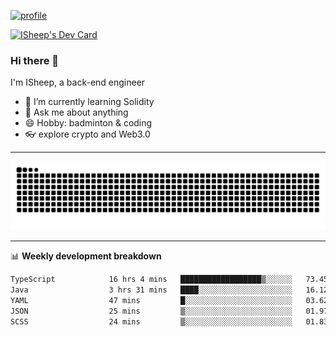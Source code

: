 [![profile](https://user-images.githubusercontent.com/54968314/208005045-e4b42f3b-833d-4242-bfcc-e764865553a2.svg)](https://www.calligrapher.ai/)

<a href="https://app.daily.dev/linziyang1106"><img src="https://api.daily.dev/devcards/v2/i4Spwx5Skx5FpTqWcwoit.png?r=kgx&type=wide" width="652" alt="ISheep's Dev Card"/></a>

### Hi there 🐏

I'm ISheep, a back-end engineer

- 🔭 I’m currently learning Solidity
- 💬 Ask me about anything
- 😄 Hobby: badminton & coding
- 👓 explore crypto and Web3.0

-------

![](https://raw.githubusercontent.com/ISheepp/ISheepp/output/github-contribution-grid-snake.svg)

-------

📊 **Weekly development breakdown**
<!--START_SECTION:waka-->

```txt
TypeScript            16 hrs 4 mins   ██████████████████▒░░░░░░   73.45 %
Java                  3 hrs 31 mins   ████░░░░░░░░░░░░░░░░░░░░░   16.12 %
YAML                  47 mins         █░░░░░░░░░░░░░░░░░░░░░░░░   03.62 %
JSON                  25 mins         ▒░░░░░░░░░░░░░░░░░░░░░░░░   01.97 %
SCSS                  24 mins         ▒░░░░░░░░░░░░░░░░░░░░░░░░   01.83 %
```

<!--END_SECTION:waka-->
